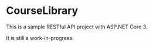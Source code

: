 # CourseLibrary

This is a sample RESTful API project with ASP.NET Core 3.

It is still a work-in-progress.
